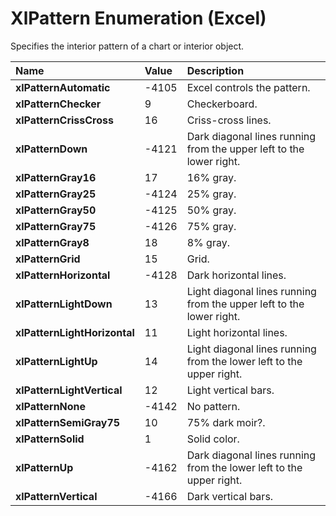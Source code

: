 
# XlPattern Enumeration (Excel)

Specifies the interior pattern of a chart or interior object.



|**Name**|**Value**|**Description**|
|:-----|:-----|:-----|
| **xlPatternAutomatic**|-4105|Excel controls the pattern.|
| **xlPatternChecker**|9|Checkerboard.|
| **xlPatternCrissCross**|16|Criss-cross lines.|
| **xlPatternDown**|-4121|Dark diagonal lines running from the upper left to the lower right.|
| **xlPatternGray16**|17|16% gray.|
| **xlPatternGray25**|-4124|25% gray.|
| **xlPatternGray50**|-4125|50% gray.|
| **xlPatternGray75**|-4126|75% gray.|
| **xlPatternGray8**|18|8% gray.|
| **xlPatternGrid**|15|Grid.|
| **xlPatternHorizontal**|-4128|Dark horizontal lines.|
| **xlPatternLightDown**|13|Light diagonal lines running from the upper left to the lower right.|
| **xlPatternLightHorizontal**|11|Light horizontal lines.|
| **xlPatternLightUp**|14|Light diagonal lines running from the lower left to the upper right.|
| **xlPatternLightVertical**|12|Light vertical bars.|
| **xlPatternNone**|-4142|No pattern.|
| **xlPatternSemiGray75**|10|75% dark moir?.|
| **xlPatternSolid**|1|Solid color.|
| **xlPatternUp**|-4162|Dark diagonal lines running from the lower left to the upper right.|
| **xlPatternVertical**|-4166|Dark vertical bars.|
